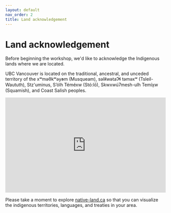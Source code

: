 ```yaml
---
layout: default
nav_order: 2
title: Land acknowledgement
---
```

# Land acknowledgement

Before beginning the workshop, we'd like to acknowledge the Indigenous lands where we are located.

UBC Vancouver is located on the traditional, ancestral, and unceded territory of the xʷməθkʷəy̓əm (Musqueam), səl̓ilwətaɁɬ təməxʷ (Tsleil-Waututh), Stz'uminus, S’ólh Téméxw (Stó:lō), Skwxwú7mesh-ulh Temíx̱w (Squamish), and Coast Salish peoples.
<iframe src="https://native-land.ca/api/embed/embed.html?maps=territories&position=49.268264,-123.157480" style="width:100%; height:300px; border:none;"></iframe>

Please take a moment to explore [native-land.ca](https://native-land.ca/) so that you can visualize the indigenous territories, languages, and treaties in your area.
